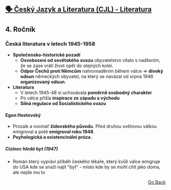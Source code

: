 ## <a href="./..">🗣️ Český Jazyk a Literatura (CJL) - Literatura</a>

## 4. Ročník
### Česká literatura v letech 1945-1958
- **Společensko-historické pozadí**
  - **Osvobození od sovětského svazu** obyvatelstvo vítalo s nadšením, že se zase vrátí život opět do stejných koleí.
  - **Odpor Čechů proti Němcům** nahromaděním během válce => **divoký odsun** německých obyvatel, na který se navázal od srpna 1946 **organizovaný odsun**.
- **Literatura**
  - V letech 1945-48 si uchovávala **poměrně svobodný charakter**
  - Po válce přišla **inspirace ze západu a východu**
  - **Silná regulace od Socialistického svazu**
#### Egon Hostovský
- Prozaik a novinář **židovského původu**. Před druhou světovou válkou emigroval a poté **emigroval roku 1948**.
- **Psyhologická a existencinální próza.**
##### Cizinec hledá byt (1947)
- Román který vypráví příběh českého lékaře, který kvůli válce emigruje do USA kde se snaží najít "byt" - místo kde by se mohl cítit jako doma, ale nejde mu to

<p align="right">
  <a href="./..">Go Back</a>
</p>
